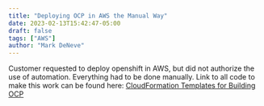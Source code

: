```yaml
---
title: "Deploying OCP in AWS the Manual Way"
date: 2023-02-13T15:42:47-05:00
draft: false
tags: ["AWS"]
author: "Mark DeNeve"
---
```


Customer requested to deploy openshift in AWS, but did not authorize the use of automation. Everything had to be done manually. Link to all code to make this work can be found here: [CloudFormation Templates for Building OCP](https://github.com/rh-telco-tigers/ocpcfbuild)
